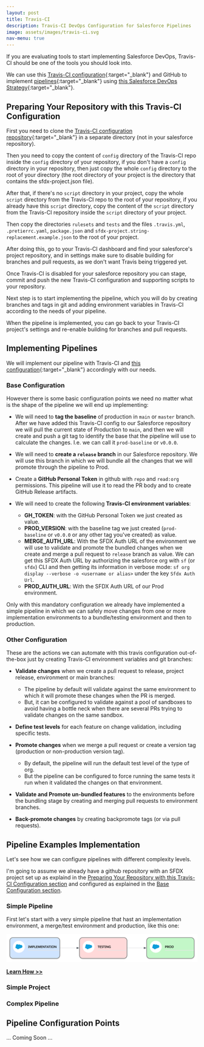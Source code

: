 ```yaml
---
layout: post
title: Travis-CI
description: Travis-CI DevOps Configuration for Salesforce Pipelines
image: assets/images/travis-ci.svg
nav-menu: true
---
```

If you are evaluating tools to start implementing Salesforce DevOps, Travis-CI should be one of the tools you should look into.

We can use this [Travis-CI configuration](https://github.com/salesforce-devops-config/travis-ci){:target="_blank"} and GitHub to implement [pipelines](02-pipelines.html){:target="_blank"} using [this Salesforce DevOps Strategy](01-devops-strategy.html){:target="_blank"}.

## Preparing Your Repository with this Travis-CI Configuration
First you need to clone the [Travis-CI configuration repository](https://github.com/salesforce-devops-config/travis-ci){:target="_blank"} in a separate directory (not in your salesforce repository).

Then you need to copy the content of `config` directory of the Travis-CI repo inside the `config` directory of your repository, if you don't have a `config` directory in your repository, then just copy the whole `config` directory to the root of your directory (the root directory of your project is the directory that contains the sfdx-project.json file).

After that, if there's no `script` directory in your project, copy the whole `script` directory from the Travis-CI repo to the root of your repository, if you already have this `script` directory, copy the content of the `script` directory from the Travis-CI repository inside the `script` directory of your project.

Then copy the directories `rulesets` and `tests` and the files `.travis.yml`, `.pretierrc.yaml`, `package.json` and `sfdx-project.string-replacement.example.json` to the root of your project.

After doing this, go to your Travis-CI dashboard and find your salesforce's project repository, and in settings make sure to disable building for branches and pull requests, as we don't want Travis being triggered yet.

Once Travis-CI is disabled for your salesforce repository you can stage, commit and push the new Travis-CI configuration and supporting scripts to your repository.

Next step is to start implementing the pipeline, which you will do by creating branches and tags in git and adding environment variables in Travis-CI according to the needs of your pipeline.

When the pipeline is implemented, you can go back to your Travis-CI project's settings and re-enable building for branches and pull requests.

## Implementing Pipelines
We will implement our pipeline with Travis-CI and [this configuration](https://github.com/salesforce-devops-config/travis-ci){:target="_blank"} accordingly with our needs.

### Base Configuration
However there is some basic configuration points we need no matter what is the shape of the pipeline we will end up implementing:
+ We will need to **tag the baseline** of production in `main` or `master` branch. After we have added this Travis-CI config to our Salesforce repository we will pull the current state of Production to `main`, and then we will create and push a git tag to identify the base that the pipeline will use to calculate the changes. I.e. we can call it `prod-baseline` or `v0.0.0`.

+ We will need to **create a `release` branch** in our Salesforce repository. We will use this branch in which we will bundle all the changes that we will promote through the pipeline to Prod.

+ Create a **GitHub Personal Token** in github with `repo` and `read:org` permissions. This pipeline will use it to read the PR body and to create GitHub Release artifacts.

+ We will need to create the following **Travis-CI environment variables**:
  - **GH_TOKEN**: with the GitHub Personal Token we just created as value.
  - **PROD_VERSION**: with the baseline tag we just created (`prod-baseline` or `v0.0.0` or any other tag you've created) as value.
  - **MERGE_AUTH_URL**: With the SFDX Auth URL of the environment we will use to validate and promote the bundled changes when we create and merge a pull request to `release` branch as value. We can get this SFDX Auth URL by authorizing the salesforce org with `sf` (or `sfdx`) CLI and then getting its information in verbose mode: `sf org display --verbose -o <username or alias>` under the key `Sfdx Auth Url`.
  - **PROD_AUTH_URL**: With the SFDX Auth URL of our Prod environment.

Only with this mandatory configuration we already have implemented a simple pipeline in which we can safely move changes from one or more implementation environments to a bundle/testing environment and then to production.

### Other Configuration
These are the actions we can automate with this travis configuration out-of-the-box just by creating Travis-CI environment variables and git branches:
+ **Validate changes** when we create a pull request to release, project release, environment or main branches:
  + The pipeline by default will validate against the same environment to which it will promote these changes when the PR is merged.
  + But, it can be configured to validate against a pool of sandboxes to avoid having a bottle neck when there are several PRs trying to validate changes on the same sandbox.

+ **Define test levels** for each feature on change validation, including specific tests.

+ **Promote changes** when we merge a pull request or create a version tag (production or non-production version tag).
  + By default, the pipeline will run the default test level of the type of org.
  + But the pipeline can be configured to force running the same tests it run when it validated the changes on that environment.

+ **Validate and Promote un-bundled features** to the environments before the bundling stage by creating and merging pull requests to environment branches.

+ **Back-promote changes** by creating backpromote tags (or via pull requests).

## Pipeline Examples Implementation
Let's see how we can configure pipelines with different complexity levels.

I'm going to assume we already have a github repository with an SFDX project set up as explaind in the [Preparing Your Repository with this Travis-CI Configuration section](#preparing-your-repository-with-this-travis-ci-configuration) and configured as explained in the [Base Configuration section](#base-configuration).

### Simple Pipeline
First let's start with a very simple pipeline that hast an implementation environment, a merge/test environment and production, like this one:

![Simple Pipeline](assets/images/env-strategy-simple-pipeline.svg)

**[Learn How >>](travis-ci/simple-pipeline.html)**

### Simple Project
### Complex Pipeline

## Pipeline Configuration Points
... Coming Soon ...
